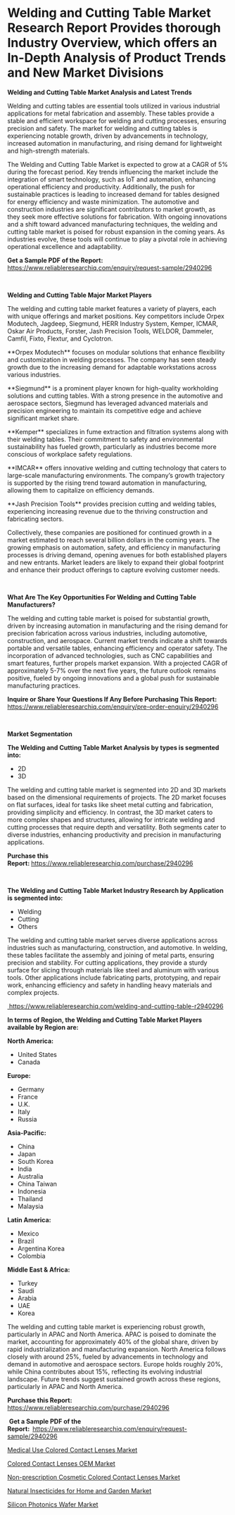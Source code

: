 <p><h1>Welding and Cutting Table Market Research Report Provides thorough Industry Overview, which offers an In-Depth Analysis of Product Trends and New Market Divisions</h1></p><p><strong>Welding and Cutting Table Market Analysis and Latest Trends</strong></p>
<p><p>Welding and cutting tables are essential tools utilized in various industrial applications for metal fabrication and assembly. These tables provide a stable and efficient workspace for welding and cutting processes, ensuring precision and safety. The market for welding and cutting tables is experiencing notable growth, driven by advancements in technology, increased automation in manufacturing, and rising demand for lightweight and high-strength materials.</p><p>The Welding and Cutting Table Market is expected to grow at a CAGR of 5% during the forecast period. Key trends influencing the market include the integration of smart technology, such as IoT and automation, enhancing operational efficiency and productivity. Additionally, the push for sustainable practices is leading to increased demand for tables designed for energy efficiency and waste minimization. The automotive and construction industries are significant contributors to market growth, as they seek more effective solutions for fabrication. With ongoing innovations and a shift toward advanced manufacturing techniques, the welding and cutting table market is poised for robust expansion in the coming years. As industries evolve, these tools will continue to play a pivotal role in achieving operational excellence and adaptability.</p></p>
<p><strong>Get a Sample PDF of the Report:&nbsp;</strong> <a href="https://www.reliableresearchiq.com/enquiry/request-sample/2940296?utm_campaign=1870&utm_medium=2&utm_source=Github&utm_content=ia&utm_term=15032025&utm_id=welding-and-cutting-table">https://www.reliableresearchiq.com/enquiry/request-sample/2940296</a></p>
<p>&nbsp;</p>
<p><strong>Welding and Cutting Table Major Market Players</strong></p>
<p><p>The welding and cutting table market features a variety of players, each with unique offerings and market positions. Key competitors include Orpex Modutech, Jagdeep, Siegmund, HERR Industry System, Kemper, ICMAR, Oskar Air Products, Forster, Jash Precision Tools, WELDOR, Dammeler, Camfil, Fixto, Flextur, and Cyclotron.</p><p>**Orpex Modutech** focuses on modular solutions that enhance flexibility and customization in welding processes. The company has seen steady growth due to the increasing demand for adaptable workstations across various industries.</p><p>**Siegmund** is a prominent player known for high-quality workholding solutions and cutting tables. With a strong presence in the automotive and aerospace sectors, Siegmund has leveraged advanced materials and precision engineering to maintain its competitive edge and achieve significant market share.</p><p>**Kemper** specializes in fume extraction and filtration systems along with their welding tables. Their commitment to safety and environmental sustainability has fueled growth, particularly as industries become more conscious of workplace safety regulations.</p><p>**IMCAR** offers innovative welding and cutting technology that caters to large-scale manufacturing environments. The company’s growth trajectory is supported by the rising trend toward automation in manufacturing, allowing them to capitalize on efficiency demands.</p><p>**Jash Precision Tools** provides precision cutting and welding tables, experiencing increasing revenue due to the thriving construction and fabricating sectors.</p><p>Collectively, these companies are positioned for continued growth in a market estimated to reach several billion dollars in the coming years. The growing emphasis on automation, safety, and efficiency in manufacturing processes is driving demand, opening avenues for both established players and new entrants. Market leaders are likely to expand their global footprint and enhance their product offerings to capture evolving customer needs.</p></p>
<p>&nbsp;</p>
<p><strong>What Are The Key Opportunities For Welding and Cutting Table Manufacturers?</strong></p>
<p><p>The welding and cutting table market is poised for substantial growth, driven by increasing automation in manufacturing and the rising demand for precision fabrication across various industries, including automotive, construction, and aerospace. Current market trends indicate a shift towards portable and versatile tables, enhancing efficiency and operator safety. The incorporation of advanced technologies, such as CNC capabilities and smart features, further propels market expansion. With a projected CAGR of approximately 5-7% over the next five years, the future outlook remains positive, fueled by ongoing innovations and a global push for sustainable manufacturing practices.</p></p>
<p><strong>Inquire or Share Your Questions If Any Before Purchasing This Report:</strong> <a href="https://www.reliableresearchiq.com/enquiry/pre-order-enquiry/2940296?utm_campaign=1870&utm_medium=2&utm_source=Github&utm_content=ia&utm_term=15032025&utm_id=welding-and-cutting-table">https://www.reliableresearchiq.com/enquiry/pre-order-enquiry/2940296</a></p>
<p>&nbsp;</p>
<p><strong>Market Segmentation</strong></p>
<p><strong>The Welding and Cutting Table Market Analysis by types is segmented into:</strong></p>
<p><ul><li>2D</li><li>3D</li></ul></p>
<p><p>The welding and cutting table market is segmented into 2D and 3D markets based on the dimensional requirements of projects. The 2D market focuses on flat surfaces, ideal for tasks like sheet metal cutting and fabrication, providing simplicity and efficiency. In contrast, the 3D market caters to more complex shapes and structures, allowing for intricate welding and cutting processes that require depth and versatility. Both segments cater to diverse industries, enhancing productivity and precision in manufacturing applications.</p></p>
<p><strong>Purchase this Report:&nbsp;</strong><a href="https://www.reliableresearchiq.com/purchase/2940296?utm_campaign=1870&utm_medium=2&utm_source=Github&utm_content=ia&utm_term=15032025&utm_id=welding-and-cutting-table">https://www.reliableresearchiq.com/purchase/2940296</a></p>
<p>&nbsp;</p>
<p><strong>The Welding and Cutting Table Market Industry Research by Application is segmented into:</strong></p>
<p><ul><li>Welding</li><li>Cutting</li><li>Others</li></ul></p>
<p><p>The welding and cutting table market serves diverse applications across industries such as manufacturing, construction, and automotive. In welding, these tables facilitate the assembly and joining of metal parts, ensuring precision and stability. For cutting applications, they provide a sturdy surface for slicing through materials like steel and aluminum with various tools. Other applications include fabricating parts, prototyping, and repair work, enhancing efficiency and safety in handling heavy materials and complex projects.</p></p>
<p><a href="https://www.reliableresearchiq.com/welding-and-cutting-table-r2940296?utm_campaign=1870&utm_medium=2&utm_source=Github&utm_content=ia&utm_term=15032025&utm_id=welding-and-cutting-table">&nbsp;https://www.reliableresearchiq.com/welding-and-cutting-table-r2940296</a></p>
<p><strong>In terms of Region, the Welding and Cutting Table Market Players available by Region are:</strong></p>
<p>
    <p> <strong> North America: </strong>
        <ul>
            <li>United States</li>
            <li>Canada</li>
        </ul>
        </p> 
    <p> <strong> Europe: </strong>
        <ul>
            <li>Germany</li>
            <li>France</li>
            <li>U.K.</li>
            <li>Italy</li>
            <li>Russia</li>
        </ul>
        </p> 
    <p> <strong> Asia-Pacific: </strong>
        <ul>
            <li>China</li>
            <li>Japan</li>
            <li>South Korea</li>
            <li>India</li>
            <li>Australia</li>
            <li>China Taiwan</li>
            <li>Indonesia</li>
            <li>Thailand</li>
            <li>Malaysia</li>
        </ul>
        </p> 
    <p> <strong> Latin America: </strong>
        <ul>
            <li>Mexico</li>
            <li>Brazil</li>
            <li>Argentina Korea</li>
            <li>Colombia</li>
        </ul>
        </p> 
    <p> <strong> Middle East & Africa: </strong>
        <ul>
            <li>Turkey</li>
            <li>Saudi</li>
            <li>Arabia</li>
            <li>UAE</li>
            <li>Korea</li>
        </ul>
    </p>
    </p>
<p><p>The welding and cutting table market is experiencing robust growth, particularly in APAC and North America. APAC is poised to dominate the market, accounting for approximately 40% of the global share, driven by rapid industrialization and manufacturing expansion. North America follows closely with around 25%, fueled by advancements in technology and demand in automotive and aerospace sectors. Europe holds roughly 20%, while China contributes about 15%, reflecting its evolving industrial landscape. Future trends suggest sustained growth across these regions, particularly in APAC and North America.</p></p>
<p><strong>Purchase this Report: </strong><a href="https://www.reliableresearchiq.com/purchase/2940296?utm_campaign=1870&utm_medium=2&utm_source=Github&utm_content=ia&utm_term=15032025&utm_id=welding-and-cutting-table">https://www.reliableresearchiq.com/purchase/2940296</a></p>
<p>&nbsp;<strong>Get a Sample PDF of the Report:&nbsp;&nbsp;</strong><a href="https://www.reliableresearchiq.com/enquiry/request-sample/2940296?utm_campaign=1870&utm_medium=2&utm_source=Github&utm_content=ia&utm_term=15032025&utm_id=welding-and-cutting-table">https://www.reliableresearchiq.com/enquiry/request-sample/2940296</a></p>
<p><strong></strong></p>
<p><p><a href="https://github.com/kitsossadien/Market-Research-Report-List-1/blob/main/medical-use-colored-contact-lenses-market.md?utm_campaign=1870&utm_medium=2&utm_source=Github&utm_content=ia&utm_term=15032025&utm_id=welding-and-cutting-table">Medical Use Colored Contact Lenses Market</a></p><p><a href="https://github.com/fungkychiman/Market-Research-Report-List-1/blob/main/colored-contact-lenses-oem-market.md?utm_campaign=1870&utm_medium=2&utm_source=Github&utm_content=ia&utm_term=15032025&utm_id=welding-and-cutting-table">Colored Contact Lenses OEM Market</a></p><p><a href="https://github.com/marteyfito9/Market-Research-Report-List-1/blob/main/non-prescription-cosmetic-colored-contact-lenses-market.md?utm_campaign=1870&utm_medium=2&utm_source=Github&utm_content=ia&utm_term=15032025&utm_id=welding-and-cutting-table">Non-prescription Cosmetic Colored Contact Lenses Market</a></p><p><a href="https://github.com/yuukoleuda/Market-Research-Report-List-1/blob/main/natural-insecticides-for-home-and-garden-market.md?utm_campaign=1870&utm_medium=2&utm_source=Github&utm_content=ia&utm_term=15032025&utm_id=welding-and-cutting-table">Natural Insecticides for Home and Garden Market</a></p><p><a href="https://github.com/saguegrody74/Market-Research-Report-List-1/blob/main/silicon-photonics-wafer-market.md?utm_campaign=1870&utm_medium=2&utm_source=Github&utm_content=ia&utm_term=15032025&utm_id=welding-and-cutting-table">Silicon Photonics Wafer Market</a></p></p>